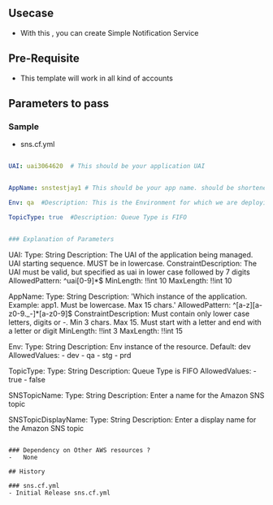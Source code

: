 ## Usecase 
-  With this , you can create Simple Notification Service

## Pre-Requisite
-   This template will work in all kind of accounts 


## Parameters to pass 

### Sample 
- sns.cf.yml
```yaml

UAI: uai3064620  # This should be your application UAI


AppName: snstestjay1 # This should be your app name. should be shortened to 7 to 8 characters without any spaces or _ or - or any special characters

Env: qa  #Description: This is the Environment for which we are deploying the resource

TopicType: true  #Description: Queue Type is FIFO


### Explanation of Parameters
```
  UAI:
    Type: String
    Description: The UAI of the application being managed. UAI starting sequence. MUST be in lowercase.
    ConstraintDescription: The UAI must be valid, but specified as uai in lower case followed by 7 digits
    AllowedPattern: ^uai[0-9]*$
    MinLength: !!int 10
    MaxLength: !!int 10
    
  AppName:
    Type: String
    Description: 'Which instance of the application. Example: app1. Must be lowercase. Max 15 chars.'
    AllowedPattern: ^[a-z][a-z0-9\._\-]*[a-z0-9]$
    ConstraintDescription: Must contain only lower case letters, digits or -. Min 3 chars. Max 15. Must start with a letter and end with a letter or digit
    MinLength: !!int 3
    MaxLength: !!int 15
    
  Env:
    Type: String
    Description: Env instance of the resource.
    Default: dev
    AllowedValues:
    - dev
    - qa
    - stg
    - prd
   
  TopicType:
    Type: String
    Description: Queue Type is FIFO
    AllowedValues: 
    - true
    - false
    
  SNSTopicName:
    Type: String
    Description: Enter a name for the Amazon SNS topic
    
  SNSTopicDisplayName:
    Type: String
    Description: Enter a display name for the Amazon SNS topic

```

### Dependency on Other AWS resources ?
-   None

## History

### sns.cf.yml
- Initial Release sns.cf.yml
